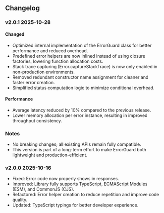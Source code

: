 ## Changelog
### v2.0.1 2025-10-28
#### Changed
- Optimized internal implementation of the ErrorGuard class for better performance and reduced overhead.
- Predefined error helpers are now inlined instead of using closure factories, lowering function allocation costs.
- Stack trace capturing (Error.captureStackTrace) is now only enabled in non-production environments.
- Removed redundant constructor name assignment for cleaner and faster error creation.
- Simplified status computation logic to minimize conditional overhead.
#### Performance
- Average latency reduced by 10% compared to the previous release.
- Lower memory allocation per error instance, resulting in improved throughput consistency.
### Notes
- No breaking changes; all existing APIs remain fully compatible.
- This version is part of a long-term effort to make ErrorGuard both lightweight and production-efficient.

### v2.0.0 2025-10-16
- Fixed: Error code now properly shows in responses.
- Improved: Library fully supports TypeScript, ECMAScript Modules (ESM), and CommonJS (CJS).
- Refactored: Error helper creation to reduce repetition and improve code quality.
- Updated: TypeScript typings for better developer experience.
